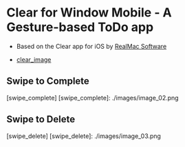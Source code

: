 # Clear for Window Mobile - A Gesture-based ToDo app
+ Based on the Clear app for iOS by [RealMac Software][realmac]

+ [clear_image]

[realmac]: http://www.realmacsoftware.com
[clear_image]: ./images/image_01.png

## Swipe to Complete

[swipe_complete]
[swipe_complete]: ./images/image_02.png

## Swipe to Delete

[swipe_delete]
[swipe_delete]: ./images/image_03.png
